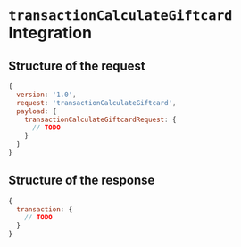 # `transactionCalculateGiftcard` Integration

## Structure of the request
```js
{
  version: '1.0',
  request: 'transactionCalculateGiftcard',
  payload: {
    transactionCalculateGiftcardRequest: {
      // TODO
    }
  }
}
```

## Structure of the response
```js
{
  transaction: {
    // TODO
  }
}
```